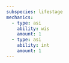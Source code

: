 ```yaml
---
subspecies: lifestage
mechanics:
  - type: asi
    ability: wis
    amount: 1
  - type: asi
    ability: int
    amount: 1
---
```

